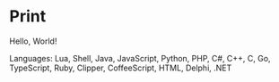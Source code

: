 # Print

Hello, World!

Languages: Lua, Shell, Java, JavaScript, Python, PHP, C#, C++, C, Go, TypeScript, Ruby, Clipper, CoffeeScript, HTML, Delphi, .NET
